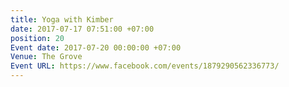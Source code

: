 ```yaml
---
title: Yoga with Kimber
date: 2017-07-17 07:51:00 +07:00
position: 20
Event date: 2017-07-20 00:00:00 +07:00
Venue: The Grove
Event URL: https://www.facebook.com/events/1879290562336773/
---
```


